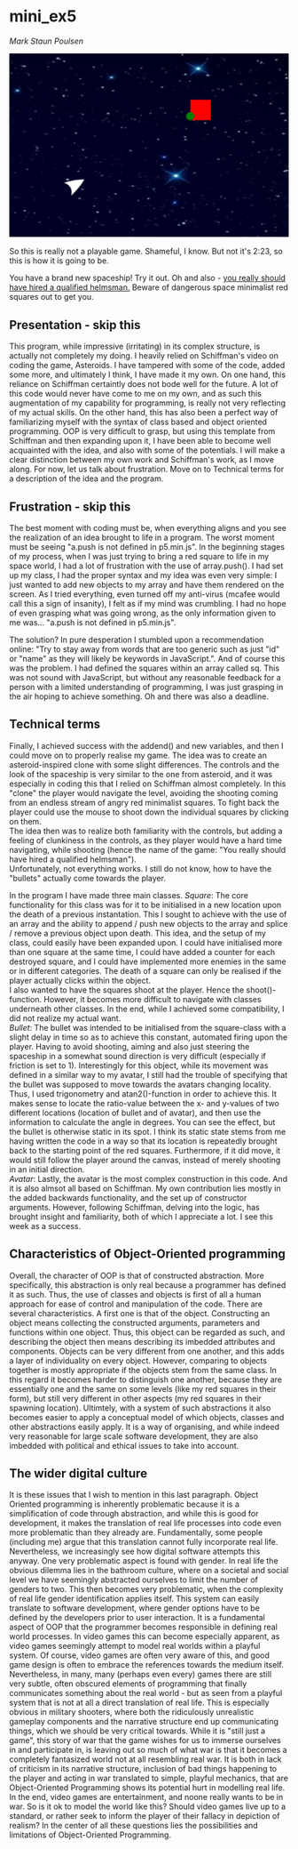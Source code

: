 # mini_ex5
*Mark Staun Poulsen*


![Running Program](Images/spacebattle.jpg)

So this is really not a playable game. Shameful, I know. But not it's 2:23, so this is how it is going to be.

You have a brand new spaceship! Try it out. Oh and also - [you really should have hired a qualified helmsman.](https://cdn.rawgit.com/Mmarksp/Aesthetic_Programming_2018/8e9e773d/mini_exercises/mini_ex5/index_mini_ex5.html) Beware of dangerous space minimalist red squares out to get you.  


## Presentation - skip this
This program, while impressive (irritating) in its complex structure, is actually not completely my doing. I heavily relied on Schiffman's video on coding the game, Asteroids. I have tampered with some of the code, added some more, and ultimately I think, I have made it my own. On one hand, this reliance on Schiffman certaintly does not bode well for the future. A lot of this code would never have come to me on my own, and as such this augmentation of my capability for programming, is really not very reflecting of my actual skills. On the other hand, this has also been a perfect way of familiarizing myself with the syntax of class based and object oriented programming. OOP is very difficult to grasp, but using this template from Schiffman and then expanding upon it, I have been able to become well acquainted with the idea, and also with some of the potentials. I will make a clear distinction between my own work and Schiffman's work, as I move along. For now, let us talk about frustration. Move on to Technical terms for a description of the idea and the program.

## Frustration - skip this
The best moment with coding must be, when everything aligns and you see the realization of an idea brought to life in a program. The worst moment must be seeing "a.push is not defined in p5.min.js". In the beginning stages of my process, when I was just trying to bring a red square to life in my space world, I had a lot of frustration with the use of array.push(). I had set up my class, I had the proper syntax and my idea was even very simple: I just wanted to add new objects to my array and have them rendered on the screen. As I tried everything, even turned off my anti-virus (mcafee would call this a sign of insanity), I felt as if my mind was crumbling. I had no hope of even grasping what was going wrong, as the only information given to me was... "a.push is not defined in p5.min.js".

The solution? In pure desperation I stumbled upon a recommendation online: "Try to stay away from words that are too generic such as just "id" or "name" as they will likely be keywords in JavaScript.". And of course this was the problem. I had defined the squares within an array called sq. This was not sound with JavaScript, but without any reasonable feedback for a person with a limited understanding of programming, I was just grasping in the air hoping to achieve something. Oh and there was also a deadline.

## Technical terms
Finally, I achieved success with the addend() and new variables, and then I could move on to properly realise my game. The idea was to create an asteroid-inspired clone with some slight differences. The controls and the look of the spaceship is very similar to the one from asteroid, and it was especially in coding this that I relied on Schiffman almost completely. In this "clone" the player would navigate the level, avoiding the shooting coming from an endless stream of angry red minimalist squares. To fight back the player could use the mouse to shoot down the individual squares by clicking on them.  
The idea then was to realize both familiarity with the controls, but adding a feeling of clunkiness in the controls, as they player would have a hard time navigating, while shooting (hence the name of the game: "You really should have hired a qualified helmsman").  
Unfortunately, not everything works. I still do not know, how to have the "bullets" actually come towards the player.

In the program I have made three main classes.
_Square_: The core functionality for this class was for it to be initialised in a new location upon the death of a previous instantation. This I sought to achieve with the use of an array and the ability to append / push new objects to the array and splice / remove a previous object upon death. This idea, and the setup of my class, could easily have been expanded upon. I could have initialised more than one square at the same time, I could have added a counter for each destroyed square, and I could have implemented more enemies in the same or in different categories. The death of a square can only be realised if the player actually clicks within the object.  
I also wanted to have the squares shoot at the player. Hence the shoot()-function. However, it becomes more difficult to navigate with classes underneath other classes. In the end, while I achieved some compatibility, I did not realize my actual want.  
_Bullet_: The bullet was intended to be initialised from the square-class with a slight delay in time so as to achieve this constant, automated firing upon the player. Having to avoid shooting, aiming and also just steering the spaceship in a somewhat sound direction is very difficult (especially if friction is set to 1). Interestingly for this object, while its movement was defined in a similar way to my avatar, I still had the trouble of specifying that the bullet was supposed to move towards the avatars changing locality. Thus, I used trigonometry and atan2()-function in order to achieve this. It makes sense to locate the ratio-value between the x- and y-values of two different locations (location of bullet and of avatar), and then use the information to calculate the angle in degrees. You can see the effect, but the bullet is otherwise static in its spot. I think its static state stems from me having written the code in a way so that its location is repeatedly brought back to the starting point of the red squares. Furthermore, if it did move, it would still follow the player around the canvas, instead of merely shooting in an initial direction.  
_Avatar_: Lastly, the avatar is the most complex construction in this code. And it is also almsot all based on Schiffman. My own contribution lies mostly in the added backwards functionality, and the set up of constructor arguments. However, following Schiffman, delving into the logic, has brought insight and familiarity, both of which I appreciate a lot. I see this week as a success.  

## Characteristics of Object-Oriented programming
Overall, the character of OOP is that of constructed abstraction. More specifically, this abstraction is only real because a programmer has defined it as such. Thus, the use of classes and objects is first of all a human approach for ease of control and manipulation of the code. There are several characteristics. A first one is that of the object. Constructing an object means collecting the constructed arguments, parameters and functions within one object. Thus, this object can be regarded as such, and describing the object then means describing its imbedded attributes and components. Objects can be very different from one another, and this adds a layer of individuality on every object. However, comparing to objects together is mostly appropriate if the objects stem from the same class. In this regard it becomes harder to distinguish one another, because they are essentially one and the same on some levels (like my red squares in their form), but still very different in other aspects (my red squares in their spawning location). Ultimtely, with a system of such abstractions it also becomes easier to apply a conceptual model of which objects, classes and other abstractions easily apply. It is a way of organising, and while indeed very reasonable for large scale software development, they are also imbedded with political and ethical issues to take into account.  

## The wider digital culture
It is these issues that I wish to mention in this last paragraph. Object Oriented programming is inherently problematic because it is a simplification of code through abstraction, and while this is good for development, it makes the translation of real life processes into code even more problematic than they already are. Fundamentally, some people (including me) argue that this translation cannot fully incorporate real life. Nevertheless, we increasingly see how digital software attempts this anyway. One very problematic aspect is found with gender. In real life the obvious dilemma lies in the bathroom culture, where on a societal and social level we have seemingly abstracted ourselves to limit the number of genders to two. This then becomes very problematic, when the complexity of real life gender identification applies itself. This system can easily translate to software development, where gender options have to be defined by the developers prior to user interaction. It is a fundamental aspect of OOP that the programmer becomes responsible in defining real world processes. In video games this can become especially apparent, as video games seemingly attempt to model real worlds within a playful system. Of course, video games are often very aware of this, and good game design is often to embrace the references towards the medium itself. Nevertheless, in many, many (perhaps even every) games there are still very subtle, often obscured elements of programming that finally communicates something about the real world - but as seen from a playful system that is not at all a direct translation of real life. This is especially obvious in military shooters, where both the ridiculously unrealistic gameplay components and the narrative structure end up communicating things, which we should be very critical towards. While it is "still just a game", this story of war that the game wishes for us to immerse ourselves in and participate in, is leaving out so much of what war is that it becomes a completely fantasized world not at all resembling real war. It is both in lack of criticism in its narrative structure, inclusion of bad things happening to the player and acting in war translated to simple, playful mechanics, that are Object-Oriented Programming shows its potential hurt in modelling real life.  
In the end, video games are entertainment, and noone really wants to be in war. So is it ok to model the world like this? Should video games live up to a standard, or rather seek to inform the player of their fallacy in depiction of realism? In the center of all these questions lies the possibilities and limitations of Object-Oriented Programming.
